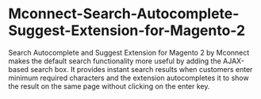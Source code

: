 # Mconnect-Search-Autocomplete-Suggest-Extension-for-Magento-2
Search Autocomplete and Suggest Extension for Magento 2 by Mconnect makes the default search functionality more useful by adding the AJAX-based search box. It provides instant search results when customers enter minimum required characters and the extension autocompletes it to show the result on the same page without clicking on the enter key.
